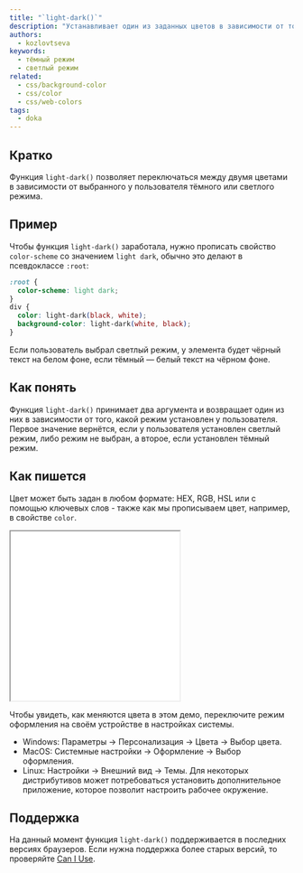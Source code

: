 ```yaml
---
title: "`light-dark()`"
description: "Устанавливает один из заданных цветов в зависимости от того, какой режим оформления выбран у пользователя."
authors:
  - kozlovtseva
keywords:
  - тёмный режим
  - светлый режим
related:
  - css/background-color
  - css/color
  - css/web-colors
tags:
  - doka
---
```


## Кратко

Функция `light-dark()` позволяет переключаться между двумя цветами в зависимости от выбранного у пользователя тёмного или светлого режима.

## Пример

Чтобы функция `light-dark()` заработала, нужно прописать свойство `color-scheme` со значением `light dark`, обычно это делают в псевдоклассе `:root`:

```css
:root {
  color-scheme: light dark;
}
div {
  color: light-dark(black, white);
  background-color: light-dark(white, black);
}
```

Если пользователь выбрал светлый режим, у элемента будет чёрный текст на белом фоне, если тёмный — белый текст на чёрном фоне.

## Как понять
Функция `light-dark()` принимает два аргумента и возвращает один из них в зависимости от того, какой режим установлен у пользователя. Первое значение вернётся, если у пользователя установлен светлый режим, либо режим не выбран, а второе, если установлен тёмный режим.

## Как пишется
Цвет может быть задан в любом формате: HEX, RGB, HSL или с помощью ключевых слов - также как мы прописываем цвет, например, в свойстве `color`.

<iframe title="Изменение цвета" src="demos/light-dark/" height="300"></iframe>

Чтобы увидеть, как меняются цвета в этом демо, переключите режим оформления на своём устройстве в настройках системы.

- Windows: Параметры → Персонализация → Цвета → Выбор цвета.
- MacOS: Системные настройки → Оформление → Выбор оформления.
- Linux: Настройки → Внешний вид → Темы. Для некоторых дистрибутивов может потребоваться установить дополнительное приложение, которое позволит настроить рабочее окружение.

## Поддержка

На данный момент функция `light-dark()` поддерживается в последних версиях браузеров. Если нужна поддержка более старых версий, то проверяйте [Can I Use](https://caniuse.com/light-dark).
